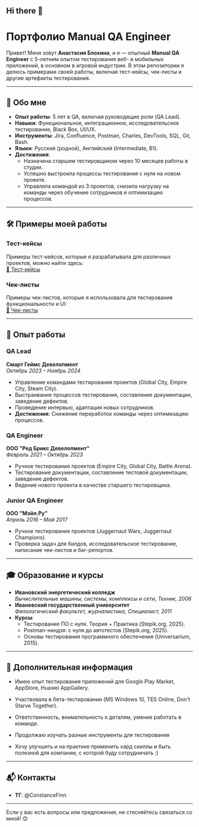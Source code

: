## Hi there 👋
# Портфолио Manual QA Engineer

Привет! Меня зовут **Анастасия Блохина**, и я — опытный **Manual QA Engineer** с 5-летним опытом тестирования веб- и мобильных приложений, в основном в игровой индустрии. В этом репозитории я делюсь примерами своей работы, включая тест-кейсы, чек-листы и другие артефакты тестирования.

---

## 📌 Обо мне

- **Опыт работы**: 5 лет в QA, включая руководящие роли (QA Lead).
- **Навыки**: Функциональное, интеграционное, исследовательское тестирование, Black Box, UI/UX.
- **Инструменты**: Jira, Confluence, Postman, Charles, DevTools, SQL, Git, Bash.
- **Языки**: Русский (родной), Английский (Intermediate, B1).
- **Достижения**:
  - Назначена старшим тестировщиком через 10 месяцев работы в студии.
  - Успешно выстроила процессы тестирования с нуля на новом проекте.
  - Управляла командой из 3 проектов, снизила нагрузку на команды через обучение сотрудников и оптимизацию процессов.

---

## 🛠 Примеры моей работы

### Тест-кейсы
Примеры тест-кейсов, которые я разрабатывала для различных проектов, можно найти здесь:  
[📎 Тест-кейсы](https://docs.google.com/spreadsheets/d/1z85wDTQrKkVCedJDWbTvO47KIkpO2-DMrwyPwE9lsyE/edit?usp=drive_link)

### Чек-листы
Примеры чек-листов, которые я использовала для тестирования функциональности и UI:  
[📎 Чек-листы](https://docs.google.com/spreadsheets/d/1lzdbRKW1tPjkJnAc7UA9QatvhwNHla3UHLOTSaU6q08/edit?usp=drive_link)

---

## 🚀 Опыт работы

### **QA Lead**  
**Смарт Геймс Девелопмент**  
_Октябрь 2023 – Ноябрь 2024_  
- Управление командами тестирования проектов (Global City, Empire City, Steam City).  
- Выстраивание процессов тестирования, составление документации, заведение дефектов.  
- Проведение интервью, адаптация новых сотрудников.  
- **Достижения**: Снижение переработок команды через оптимизацию процессов.

### **QA Engineer**  
**ООО "Ред Брикс Девелопмент"**  
_Февраль 2021 – Октябрь 2023_  
- Ручное тестирование проектов (Empire City, Global City, Battle Arena).  
- Тестирование документации, составление тестовой документации, заведение дефектов.  
- Ведение нового проекта в качестве старшего тестировщика.

### **Junior QA Engineer**  
**ООО "Мэйл.Ру"**  
_Апрель 2016 – Май 2017_  
- Ручное тестирование проектов (Juggernaut Wars, Juggernaut Champions).  
- Проверка задач для билдов, исследовательское тестирование, написание чек-листов и баг-репортов.

---

## 🎓 Образование и курсы

- **Ивановский энергетический колледж**  
  _Вычислительные машины, системы, комплексы и сети, Техник, 2006_  
- **Ивановский государственный университет**  
  _Филологический факультет, журналистика, Специалист, 2011_  
- **Курсы**:  
  - Тестирование ПО с нуля. Теория + Практика (Stepik.org, 2025).  
  - Postman-ниндзя: с нуля до автотестов (Stepik.org, 2025).  
  - Основы тестирования программного обеспечения (Universarium, 2015).

---

## 📂 Дополнительная информация

- Имею опыт тестирования приложений для Google Play Market, AppStore, Huawei AppGallery.  
- Участвовала в бета-тестировании (MS Windows 10, TES Online, Don't Starve Together).  
- Ответственность, внимательность к деталям, умение работать в команде.

- Продолжаю изучать разные инструменты для тестирования
- Хочу улучшить и на практике применить хард скиллы и быть полезной для компании, с которой буду сотрудничать :)

---

## 📬 Контакты

- **ТГ**: @ConstanceFinn 

---

Если у вас есть вопросы или предложения, не стесняйтесь связаться со мной! 😊
